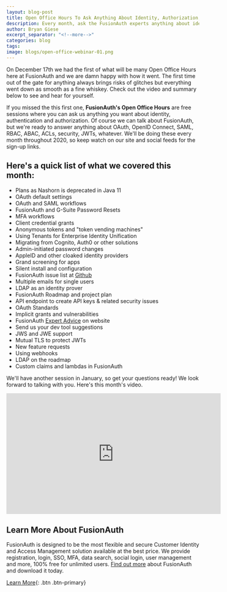 ```yaml
---
layout: blog-post
title: Open Office Hours To Ask Anything About Identity, Authorization, and Authentication
description: Every month, ask the FusionAuth experts anything about identity, authorization, and authentication.
author: Bryan Giese
excerpt_separator: "<!--more-->"
categories: blog
tags:
image: blogs/open-office-webinar-01.png
---
```


On December 17th we had the first of what will be many Open Office Hours here at FusionAuth and we are damn happy with how it went. The first time out of the gate for anything always brings risks of glitches but everything went down as smooth as a fine whiskey. Check out the video and summary below to see and hear for yourself.

<!--more-->

If you missed the this first one, **FusionAuth's Open Office Hours** are free sessions where you can ask us anything you want about identity, authentication and authorization. Of course we can talk about FusionAuth, but we're ready to answer anything about OAuth, OpenID Connect, SAML, RBAC, ABAC, ACLs, security, JWTs, whatever. We'll be doing these every month throughout 2020, so keep watch on our site and social feeds for the sign-up links.

## Here's a quick list of what we covered this month:
- Plans as Nashorn is deprecated in Java 11
- OAuth default settings
- OAuth and SAML workflows
- FusionAuth and G-Suite Password Resets
- MFA workflows
- Client credential grants
- Anonymous tokens and "token vending machines"
- Using Tenants for Enterprise Identity Unification
- Migrating from Cognito, Auth0 or other solutions
- Admin-initiated password changes
- AppleID and other cloaked identity providers
- Grand screening for apps
- Silent install and configuration
- FusionAuth issue list at [Github](https://github.com/FusionAuth/fusionauth-issues)
- Multiple emails for single users
- LDAP as an identity prover
- FusionAuth Roadmap and project plan
- API endpoint to create API keys & related security issues
- OAuth Standards
- Implicit grants and vulnerabilities
- FusionAuth [Expert Advice](/learn/expert-advice) on website
- Send us your dev tool suggestions
- JWS and JWE support
- Mutual TLS to protect JWTs
- New feature requests
- Using webhooks
- LDAP on the roadmap
- Custom claims and lambdas in FusionAuth

We'll have another session in January, so get your questions ready! We look forward to talking with you. Here's this month's video.

<iframe width="560" height="315" src="https://www.youtube.com/embed/Iww_Usc5vhU" frameborder="0" allow="accelerometer; autoplay; encrypted-media; gyroscope; picture-in-picture" allowfullscreen></iframe>
<br/>


## Learn More About FusionAuth
FusionAuth is designed to be the most flexible and secure Customer Identity and Access Management solution available at the best price. We provide registration, login, SSO, MFA, data search, social login, user management and more, 100% free for unlimited users. [Find out more](/ "FusionAuth Home") about FusionAuth and download it today.

[Learn More](/){: .btn .btn-primary}
